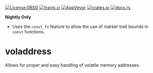 [![License:0BSD](https://img.shields.io/badge/License-0BSD-brightgreen.svg)](https://opensource.org/licenses/FPL-1.0.0)
[![travis.ci](https://travis-ci.org/rust-console/voladdress.svg?branch=master)](https://travis-ci.org/rust-console/voladdress)
[![AppVeyor](https://ci.appveyor.com/api/projects/status/mjj167w3cy0x87i1?svg=true)](https://ci.appveyor.com/project/Lokathor/voladdress)
[![crates.io](https://img.shields.io/crates/v/voladdress.svg)](https://crates.io/crates/voladdress)
[![docs.rs](https://docs.rs/voladdress/badge.svg)](https://docs.rs/voladdress/)

**Nightly Only**

* Uses the `const_fn` feature to allow the use of marker trait bounds in `const`
  functions.

# voladdress

Allows for proper and easy handling of volatile memory addresses.
